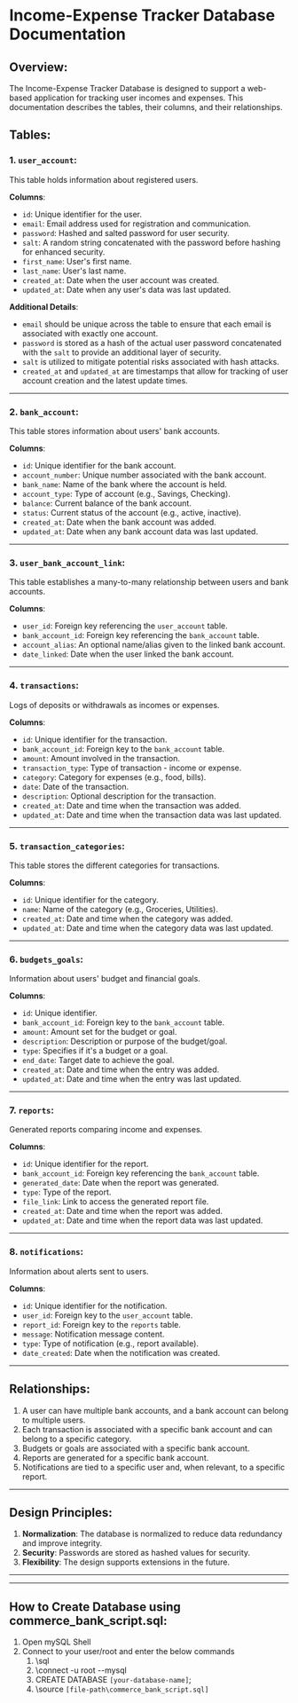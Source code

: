 # Income-Expense Tracker Database Documentation

## Overview:
The Income-Expense Tracker Database is designed to support a web-based application for tracking user incomes and expenses. This documentation describes the tables, their columns, and their relationships.

## Tables:

### 1. `user_account`:
This table holds information about registered users.

**Columns**:
- `id`: Unique identifier for the user.
- `email`: Email address used for registration and communication.
- `password`: Hashed and salted password for user security.
- `salt`: A random string concatenated with the password before hashing for enhanced security.
- `first_name`: User's first name.
- `last_name`: User's last name.
- `created_at`: Date when the user account was created.
- `updated_at`: Date when any user's data was last updated.

**Additional Details**:
- `email` should be unique across the table to ensure that each email is associated with exactly one account.
- `password` is stored as a hash of the actual user password concatenated with the `salt` to provide an additional layer of security.
- `salt` is utilized to mitigate potential risks associated with hash attacks.
- `created_at` and `updated_at` are timestamps that allow for tracking of user account creation and the latest update times.

---

### 2. `bank_account`:
This table stores information about users' bank accounts.

**Columns**:
- `id`: Unique identifier for the bank account.
- `account_number`: Unique number associated with the bank account.
- `bank_name`: Name of the bank where the account is held.
- `account_type`: Type of account (e.g., Savings, Checking).
- `balance`: Current balance of the bank account.
- `status`: Current status of the account (e.g., active, inactive).
- `created_at`: Date when the bank account was added.
- `updated_at`: Date when any bank account data was last updated.

---

### 3. `user_bank_account_link`:
This table establishes a many-to-many relationship between users and bank accounts.

**Columns**:
- `user_id`: Foreign key referencing the `user_account` table.
- `bank_account_id`: Foreign key referencing the `bank_account` table.
- `account_alias`: An optional name/alias given to the linked bank account.
- `date_linked`: Date when the user linked the bank account.

---

### 4. `transactions`:
Logs of deposits or withdrawals as incomes or expenses.

**Columns**:
- `id`: Unique identifier for the transaction.
- `bank_account_id`: Foreign key to the `bank_account` table.
- `amount`: Amount involved in the transaction.
- `transaction_type`: Type of transaction - income or expense.
- `category`: Category for expenses (e.g., food, bills).
- `date`: Date of the transaction.
- `description`: Optional description for the transaction.
- `created_at`: Date and time when the transaction was added.
- `updated_at`: Date and time when the transaction data was last updated.

---

### 5. `transaction_categories`:
This table stores the different categories for transactions.

**Columns**:
- `id`: Unique identifier for the category.
- `name`: Name of the category (e.g., Groceries, Utilities).
- `created_at`: Date and time when the category was added.
- `updated_at`: Date and time when the category data was last updated.

---

### 6. `budgets_goals`:
Information about users' budget and financial goals.

**Columns**:
- `id`: Unique identifier.
- `bank_account_id`: Foreign key to the `bank_account` table.
- `amount`: Amount set for the budget or goal.
- `description`: Description or purpose of the budget/goal.
- `type`: Specifies if it's a budget or a goal.
- `end_date`: Target date to achieve the goal.
- `created_at`: Date and time when the entry was added.
- `updated_at`: Date and time when the entry was last updated.

---

### 7. `reports`:
Generated reports comparing income and expenses.

**Columns**:
- `id`: Unique identifier for the report.
- `bank_account_id`: Foreign key referencing the `bank_account` table.
- `generated_date`: Date when the report was generated.
- `type`: Type of the report.
- `file_link`: Link to access the generated report file.
- `created_at`: Date and time when the report was added.
- `updated_at`: Date and time when the report data was last updated.

---

### 8. `notifications`:
Information about alerts sent to users.

**Columns**:
- `id`: Unique identifier for the notification.
- `user_id`: Foreign key to the `user_account` table.
- `report_id`: Foreign key to the `reports` table.
- `message`: Notification message content.
- `type`: Type of notification (e.g., report available).
- `date_created`: Date when the notification was created.

---

## Relationships:

1. A user can have multiple bank accounts, and a bank account can belong to multiple users.
2. Each transaction is associated with a specific bank account and can belong to a specific category.
3. Budgets or goals are associated with a specific bank account.
4. Reports are generated for a specific bank account.
5. Notifications are tied to a specific user and, when relevant, to a specific report.

---

## Design Principles:

1. **Normalization**: The database is normalized to reduce data redundancy and improve integrity.
2. **Security**: Passwords are stored as hashed values for security.
3. **Flexibility**: The design supports extensions in the future.

---

---

## How to Create Database using commerce_bank_script.sql:

1. Open mySQL Shell
2. Connect to your user/root and enter the below commands
   1.  \sql
   2.  \connect -u root --mysql
   3.  CREATE DATABASE `[your-database-name]`;
   4.  \source `[file-path\commerce_bank_script.sql]`

